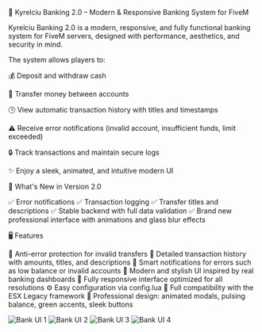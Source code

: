 💸 Kyrelciu Banking 2.0 – Modern & Responsive Banking System for FiveM

Kyrelciu Banking 2.0 is a modern, responsive, and fully functional banking system for FiveM servers, designed with performance, aesthetics, and security in mind.

The system allows players to:

💰 Deposit and withdraw cash

🏦 Transfer money between accounts

🕒 View automatic transaction history with titles and timestamps

⚠️ Receive error notifications (invalid account, insufficient funds, limit exceeded)

🔒 Track transactions and maintain secure logs

✨ Enjoy a sleek, animated, and intuitive modern UI

🚀 What's New in Version 2.0

✅ Error notifications
✅ Transaction logging
✅ Transfer titles and descriptions
✅ Stable backend with full data validation
✅ Brand new professional interface with animations and glass blur effects

🖥️ Features

🔐 Anti-error protection for invalid transfers
🧾 Detailed transaction history with amounts, titles, and descriptions
📢 Smart notifications for errors such as low balance or invalid accounts
💬 Modern and stylish UI inspired by real banking dashboards
📱 Fully responsive interface optimized for all resolutions
⚙️ Easy configuration via config.lua
🧠 Full compatibility with the ESX Legacy framework
🎨 Professional design: animated modals, pulsing balance, green accents, sleek buttons

![Bank UI 1](https://i.imgur.com/uKonO1o.png)
![Bank UI 2](https://i.imgur.com/VwiK7WX.png)
![Bank UI 3](https://i.imgur.com/t41MBAQ.png)
![Bank UI 4](https://i.imgur.com/YCtngZd.png)

